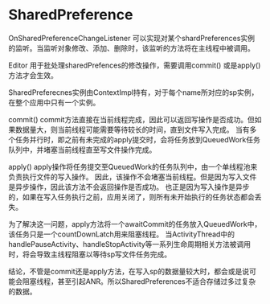 # SharedPreference

OnSharedPreferenceChangeListener
可以实现对某个shardPreferences实例的监听。当监听对象修改、添加、删除时，该监听的方法将在主线程中被调用。


Editor
用于批处理sharedPrefences的修改操作，需要调用commit() 或是apply() 方法才会生效。

SharedPreferecnes实例由ContextImpl持有，对于每个name所对应的sp实例，在整个应用中只有一个实例。

commit()
        commit方法直接在当前线程完成，因此可以返回写操作是否成功。但如果数据量大，则当前线程可能需要等待较长的时间，直到文件写入完成。
当有多个任务并行时，即之前有未完成的apply提交时，会将任务放到QueuedWork任务队列中，并堵塞当前线程直至写文件操作完成。

apply()
    apply操作将任务提交至QueuedWork的任务队列中，由一个单线程池来负责执行文件的写入操作。
因此，该操作不会堵塞当前线程。但是因为写入文件是异步操作，因此该方法不会返回操作是否成功。
也正是因为写入操作是异步的，如果在写入任务执行之前，应用关闭了，则所有未开始执行的任务状态都会丢失。

为了解决这一问题，apply方法将一个awaitCommit的任务放入QueuedWork中，该任务只是一个countDownLatch用来阻塞线程。
当ActivityThread中的handlePauseActivity、handleStopActivity等一系列生命周期相关方法被调用时，将会导致主线程阻塞以等待sp写文件任务完成。


结论，不管是commit还是apply方法，在写入sp的数据量较大时，都会或是说可能会阻塞线程，甚至引起ANR。所以SharedPreferences不适合存储过多过复杂的数据。
